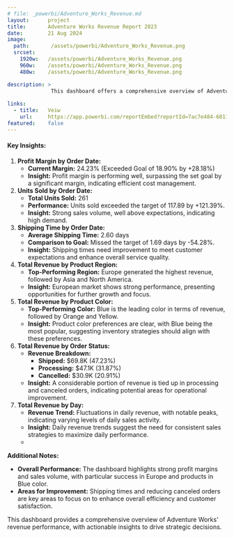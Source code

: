 ```yaml
---
# file: _powerbi/Adventure_Works_Revenue.md
layout:      project
title:       Adventure Works Revenue Report 2023
date:        21 Aug 2024
image:
  path:       /assets/powerbi/Adventure_Works_Revenue.png
  srcset:
    1920w:   /assets/powerbi/Adventure_Works_Revenue.png
    960w:    /assets/powerbi/Adventure_Works_Revenue.png
    480w:    /assets/powerbi/Adventure_Works_Revenue.png

description: >
              This dashboard offers a comprehensive overview of Adventure Works' sales performance, highlighting key metrics such as total sales, top performers, product categories, regional distribution, and sales trends over time. It provides valuable insights for identifying sales opportunities, optimizing resource allocation, and driving overall business growth.
  
links:
  - title:   Veiw
    url:     https://app.powerbi.com/reportEmbed?reportId=7ac7e484-6811-42fc-a20e-d4dd0025743a&autoAuth=true&ctid=801585e2-0e6a-4322-a002-e7fc8457bab4
featured:    false
---
```

#### Key Insights:

1. **Profit Margin by Order Date:**
   - **Current Margin:** 24.23% (Exceeded Goal of 18.90% by +28.18%)
   - **Insight:** Profit margin is performing well, surpassing the set goal by a significant margin, indicating efficient cost management.
2. **Units Sold by Order Date:**
   - **Total Units Sold:** 261
   - **Performance:** Units sold exceeded the target of 117.89 by +121.39%.
   - **Insight:** Strong sales volume, well above expectations, indicating high demand.
3. **Shipping Time by Order Date:**
   - **Average Shipping Time:** 2.60 days
   - **Comparison to Goal:** Missed the target of 1.69 days by -54.28%.
   - **Insight:** Shipping times need improvement to meet customer expectations and enhance overall service quality.
4. **Total Revenue by Product Region:**
   - **Top-Performing Region:** Europe generated the highest revenue, followed by Asia and North America.
   - **Insight:** European market shows strong performance, presenting opportunities for further growth and focus.
5. **Total Revenue by Product Color:**
   - **Top-Performing Color:** Blue is the leading color in terms of revenue, followed by Orange and Yellow.
   - **Insight:** Product color preferences are clear, with Blue being the most popular, suggesting inventory strategies should align with these preferences.
6. **Total Revenue by Order Status:**
   - **Revenue Breakdown:**
     - **Shipped:** $69.8K (47.23%)
     - **Processing:** $47.1K (31.87%)
     - **Cancelled:** $30.9K (20.91%)
    - **Insight:** A considerable portion of revenue is tied up in processing and canceled orders, indicating potential areas for operational improvement.
7. **Total Revenue by Day:**
   - **Revenue Trend:** Fluctuations in daily revenue, with notable peaks, indicating varying levels of daily sales activity.
   - **Insight:** Daily revenue trends suggest the need for consistent sales strategies to maximize daily performance.
   -
**Additional Notes:**
  - **Overall Performance:** The dashboard highlights strong profit margins and sales volume, with particular success in Europe and products in Blue color.
  - **Areas for Improvement:** Shipping times and reducing canceled orders are key areas to focus on to enhance overall efficiency and customer satisfaction.

This dashboard provides a comprehensive overview of Adventure Works' revenue performance, with actionable insights to drive strategic decisions.
